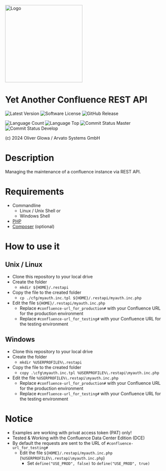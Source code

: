 [<img src="https://www.arvato-systems.de/resource/crblob/192802/c1761df5c2dd23860dde84dcc0a7189f/arvato-logo-svg-data.svg" alt="Logo" title="Arvato Systems GmbH" width="250px"/>](https://www.arvato-systems.de/ "Arvato Systems GmbH")

# Yet Another Confluence REST API

![Latest Version](https://img.shields.io/badge/release-latest-blue?logo=github&style=plastic "Latest Version")
![Software License](https://img.shields.io/github/license/oglowa/ya-corapi?logo=github&style=plastic "Software License")
![GitHub Release](https://img.shields.io/github/v/release/oglowa/ya-corapi?logo=github&style=plastic "GitHub Release")

![Language Count](https://img.shields.io/github/languages/count/oglowa/ya-corapi?logo=github&style=plastic "Language Count")
![Language Top](https://img.shields.io/github/languages/top/oglowa/ya-corapi?logo=github&style=plastic "Language Top")
![Commit Status Master](https://img.shields.io/github/checks-status/oglowa/ya-corapi/master?logo=github&label=checks%20master&style=plastic "Commit Status Master")
![Commit Status Develop](https://img.shields.io/github/checks-status/oglowa/ya-corapi/develop?logo=github&label=develop%20master&style=plastic "Commit Status Develop")


(c) 2024 Oliver Glowa / Arvato Systems GmbH

# Description

Managing the maintenance of a confluence instance via REST API.

# Requirements

- Commandline
  - Linux / Unix Shell or
  - Windows Shell
- [PHP](https://www.php.net)
- [Composer](https://getcomposer.org/) (optional)

# How to use it

## Unix / Linux

- Clone this repository to your local drive
- Create the folder 
  - `mkdir ${HOME}/.restapi`
- Copy the file to the created folder  
  - `cp ./cfg/myauth.inc.tpl ${HOME}/.restapi/myauth.inc.php`
- Edit the file `${HOME}/.restapi/myauth.inc.php`
  - Replace `#confluence-url_for_production#` with your Confluence URL for the production environment
  - Replace `#confluence-url_for_testing#` with your Confluence URL for the testing environment

## Windows

- Clone this repository to your local drive
- Create the folder 
  - `mkdir %USERPROFILE%\.restapi`
- Copy the file to the created folder
  - `copy .\cfg\myauth.inc.tpl %USERPROFILE%\.restapi\myauth.inc.php` 
- Edit the file `%USERPROFILE%\.restapi\myauth.inc.php`
  - Replace `#confluence-url_for_production#` with your Confluence URL for the production environment
  - Replace `#confluence-url_for_testing#` with your Confluence URL for the testing environment

# Notice

- Examples are working with privat access token (PAT) only!
- Tested & Working with the Confluence Data Center Edition (DCE)
- By default the requests are sent to the URL of `#confluence-url_for_testing#`
  - Edit the file `${HOME}/.restapi/myauth.inc.php` (`%USERPROFILE%\.restapi\myauth.inc.php`)
    - Set `define("USE_PROD", false)` to `define("USE_PROD", true)` 

